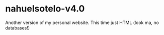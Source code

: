 nahuelsotelo-v4.0
=================

Another version of my personal website. This time just HTML (look ma, no databases!)
